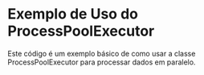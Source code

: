 # Exemplo de Uso do ProcessPoolExecutor

Este código é um exemplo básico de como usar a classe ProcessPoolExecutor para processar dados em paralelo.